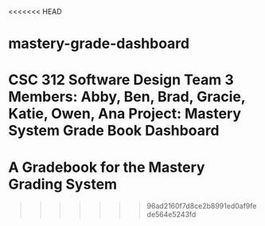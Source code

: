 <<<<<<< HEAD
# mastery-grade-dashboard

CSC 312 Software Design
Team 3
Members: Abby, Ben, Brad, Gracie, Katie, Owen, Ana
Project: Mastery System Grade Book Dashboard
=======
# A Gradebook for the Mastery Grading System  
>>>>>>> 96ad2160f7d8ce2b8991ed0af9fede564e5243fd
